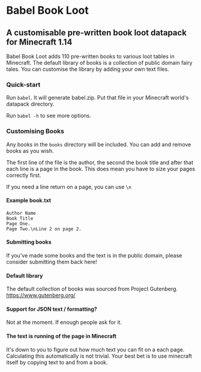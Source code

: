 # Babel Book Loot
## A customisable pre-written book loot datapack for Minecraft 1.14

Babel Book Loot adds 110 pre-written books to various loot tables in Minecraft. The default library of books is a collection of public domain fairy tales. You can customise the library by adding your own text files.

### Quick-start
Run `babel`. It will generate babel.zip. Put that file in your Minecraft world's datapack directory.

Run `babel -h` to see more options.

### Customising Books
Any books in the `books` directory will be included. You can add and remove books as you wish.

The first line of the file is the author, the second the book title and after that each line is a page in the book. This does mean you have to size your pages correctly first.

If you need a line return on a page, you can use `\n`

#### Example book.txt
```
Author Name
Book Title
Page One.
Page Two.\nLine 2 on page 2.
```

#### Submitting books
If you've made some books and the text is in the public domain, please consider submitting them back here!

#### Default library
The default collection of books was sourced from Project Gutenberg. https://www.gutenberg.org/

#### Support for JSON text / formatting?
Not at the moment. If enough people ask for it.

#### The text is running of the page in Minecraft
It's down to you to figure out how much text you can fit on a each page. Calculating this automatically is not trivial. Your best bet is to use minecraft itself by copying text to and from a book.

